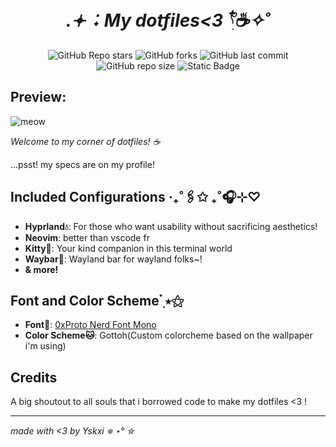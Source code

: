 <div align="center">

# <em>.𖥔 ݁ ˖ My dotfiles<3 𓍢ִ໋☕️✧˚</em>

![GitHub Repo stars](https://img.shields.io/github/stars/yskxi/dotfiles?style=for-the-badge&color=89b4fa) ![GitHub forks](https://img.shields.io/github/forks/yskxi/dotfiles?style=for-the-badge&color=%2389b4fa)
 ![GitHub last commit](https://img.shields.io/github/last-commit/yskxi/dotfiles?style=for-the-badge&color=89b4fa) ![GitHub repo size](https://img.shields.io/github/repo-size/yskxi/dotfiles?style=for-the-badge&color=89b4fa) ![Static Badge](https://img.shields.io/badge/Feel%20free%20to%20fork%20%20it!-%20%20%20%2389b4fa?style=for-the-badge) 
<br/>
</div>

## Preview:
![meow](https://github.com/yskxi/dotfiles/assets/103554377/66a7f4d8-6f74-49f8-937f-77ce660b2356)

<em>Welcome to my corner of dotfiles! ☕</em>

...psst! my specs are on my profile!
## Included Configurations ‧₊˚🖇️✩ ₊˚🎧⊹♡

- **Hyprland💧**: For those who want usability without sacrificing aesthetics!
- **Neovim**: better than vscode fr
- **Kitty🎀**: Your kind companion in this terminal world
- **Waybar🎐**: Wayland bar for wayland folks~!
- **& more!**

## Font and Color Scheme ๋࣭ ⭑⚝

- **Font📝**: [0xProto Nerd Font Mono](https://github.com/ryanoasis/nerd-fonts/tree/master/patched-fonts/0xProto)
- **Color Scheme🐱**: Gottoh(Custom colorcheme based on the wallpaper i'm using)

## Credits

A big shoutout to all souls that i borrowed code to make my dotfiles <3 !

<hr>

<em>made with <3 by Yskxi 𖦹 ⋆° ✮</em>
